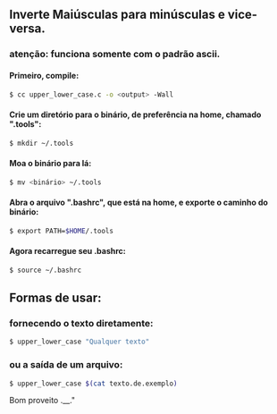 ## Inverte Maiúsculas para  minúsculas e vice-versa.

### atenção: funciona somente com o padrão ascii.

#### Primeiro, compile:

```sh
$ cc upper_lower_case.c -o <output> -Wall
```

#### Crie um diretório para o binário, de preferência na home, chamado ".tools":
```sh
$ mkdir ~/.tools
```

#### Moa o binário para lá:
```sh
$ mv <binário> ~/.tools
```

#### Abra o arquivo ".bashrc", que está na home, e exporte o caminho do binário:
```sh
$ export PATH=$HOME/.tools
```
#### Agora recarregue seu .bashrc:
```sh
$ source ~/.bashrc
```

## Formas de usar:

### fornecendo o texto diretamente: 
```sh
$ upper_lower_case "Qualquer texto"
```
### ou a saída de um arquivo:
```sh
$ upper_lower_case $(cat texto.de.exemplo)
```
Bom proveito .__."

